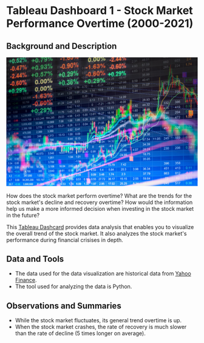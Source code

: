 # Tableau Dashboard 1 - Stock Market Performance Overtime (2000-2021)


## Background and Description

![Stock Market](Images/stocks.jpeg)

How does the stock market perform overtime? What are the trends for the stock market's decline and recovery overtime? How would the information help us make a more informed decision when investing in the stock market in the future? 

This [Tableau Dashcard](https://public.tableau.com/views/StockMarketAnalysis_16148159340840/TrendAnalysis?:language=en&:display_count=y&:origin=viz_share_link) provides data analysis that enables you to visualize the overall trend of the stock market. It also analyzes the stock market's performance during financial crisises in depth. 

## Data and Tools
* The data used for the data visualization are historical data from [Yahoo Finance](https://finance.yahoo.com/). 
* The tool used for analyzing the data is Python. 

## Observations and Summaries
* While the stock market fluctuates, its general trend overtime is up. 
* When the stock market crashes, the rate of recovery is much slower than the rate of decline (5 times longer on average).



